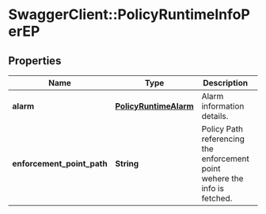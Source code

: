 # SwaggerClient::PolicyRuntimeInfoPerEP

## Properties
Name | Type | Description | Notes
------------ | ------------- | ------------- | -------------
**alarm** | [**PolicyRuntimeAlarm**](PolicyRuntimeAlarm.md) | Alarm information details. | [optional] 
**enforcement_point_path** | **String** | Policy Path referencing the enforcement point wehere the info is fetched.  | [optional] 


